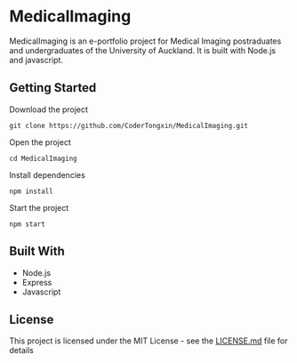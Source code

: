 # MedicalImaging

MedicalImaging is an e-portfolio project for Medical Imaging postraduates and undergraduates of the University of Auckland. It is built with Node.js and javascript. 

## Getting Started

Download the project

`git clone https://github.com/CoderTongxin/MedicalImaging.git`

Open the project

`cd MedicalImaging`

Install dependencies

`npm install`


Start the project

`npm start`



## Built With

* Node.js
* Express
* Javascript



## License

This project is licensed under the MIT License - see the [LICENSE.md](LICENSE.md) file for details
